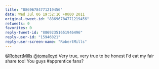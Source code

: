 ```yaml
---
title: "88696784771219456"
date: Wed Jul 06 19:52:16 +0000 2011
original-tweet-id: "88696784771219456"
retweets: 0
favorites: 0
reply-tweet-id: "88692351651946496"
reply-user-id: "15946021"
reply-user-screen-name: "RobertMills"
---
```

<a href="https://twitter.com/RobertMills">@RobertMills</a> <a href="https://twitter.com/tomalloyd">@tomalloyd</a> Very true, very true to be honest I'd eat my fair share too! You guys #apprentice fans?
